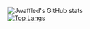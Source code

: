 ![Jwaffled's GitHub stats](https://github-readme-stats.vercel.app/api?username=jwaffled&show_icons=true&theme=radical)  
[![Top Langs](https://github-readme-stats.vercel.app/api/top-langs/?username=jwaffled&theme=radical)](https://github.com/Jwaffled/Jwaffled)


<!--
**Jwaffled/Jwaffled** is a ✨ _special_ ✨ repository because its `README.md` (this file) appears on your GitHub profile.

Here are some ideas to get you started:

- 🔭 I’m currently working on ...
- 🌱 I’m currently learning ...
- 👯 I’m looking to collaborate on ...
- 🤔 I’m looking for help with ...
- 💬 Ask me about ...
- 📫 How to reach me: ...
- 😄 Pronouns: ...
- ⚡ Fun fact: ...
-->
